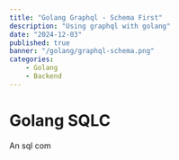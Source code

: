 ```yaml
---
title: "Golang Graphql - Schema First"
description: "Using graphql with golang"
date: "2024-12-03"
published: true
banner: "/golang/graphql-schema.png"
categories: 
    - Golang
    - Backend
---
```



# Golang SQLC

An sql com